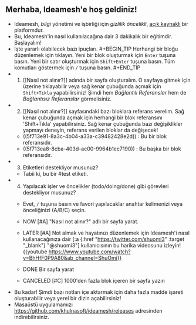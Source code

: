 ## Merhaba, Ideamesh'e hoş geldiniz!
- Ideamesh, _bilgi_ yönetimi ve işbirliği için _gizlilik öncelikli_, [açık kaynaklı](https://github.com/khulnasoft/ideamesh) bir platformdur.
- Bu, Ideamesh'in nasıl kullanılacağına dair 3 dakikalık bir eğitimdir. Başlayalım!
- İşte yararlı olabilecek bazı ipuçları.
#+BEGIN_TIP
Herhangi bir bloğu düzenlemek için tıklayın.
Yeni bir blok oluşturmak için `Enter` tuşuna basın.
Yeni bir satır oluşturmak için `Shift+Enter` tuşuna basın.
Tüm komutları göstermek için `/` tuşuna basın.
#+END_TIP
- 1. [[Nasıl not alınır?]] adında bir sayfa oluşturalım. O sayfaya gitmek için üzerine tıklayabilir veya sağ kenar çubuğunda açmak için `Shift+Tıkla` yapabilirsiniz! Şimdi hem _Bağlantılı Referanslar_ hem de _Bağlantısız Referanslar_ görmelisiniz.
- 2. [[Nasıl not alınır?]] sayfasındaki bazı bloklara referans verelim. Sağ kenar çubuğunda açmak için herhangi bir blok referansını 'Shift+Tıkla' yapabilirsiniz.  Sağ kenar çubuğunda bazı değişiklikler yapmayı deneyin, referans verilen bloklar da değişecek!
    - ((5f713e91-8a3c-4b04-a33a-c39482428e2d)) : Bu bir blok referansıdır.
    - ((5f713ea8-8cba-403d-ac00-9964b1ec7190)) : Bu başka bir blok referansıdır.
- 3. Etiketleri destekliyor musunuz?
    - Tabii ki, bu bir #test etiketi.
- 4. Yapılacak işler ve öncelikler (todo/doing/done) gibi görevleri destekliyor musunuz?
    - Evet, `/` tuşuna basın ve favori yapılacaklar anahtar kelimenizi veya önceliğinizi (A/B/C) seçin.
    - NOW [#A] "Nasıl not alınır?" adlı bir sayfa yarat.
    - LATER [#A] Not almak ve hayatınızı düzenlemek için Ideamesh'i nasıl kullanacağınıza dair [:a {:href "https://twitter.com/shuomi3" :target "_blank"} "@shuomi3"] kullanıcısının bu harika videosunu izleyin!
    {{youtube https://www.youtube.com/watch?v=BhHfF0P9A80&ab_channel=ShuOmi}}

    - DONE Bir sayfa yarat
    - CANCELED [#C] 1000'den fazla blok içeren bir sayfa yazın
- Bu kadar! Şimdi bazı notları içe aktarmak için daha fazla madde işareti oluşturabilir veya yerel bir dizin açabilirsiniz!
- Masaüstü uygulamamızı https://github.com/khulnasoft/ideamesh/releases adresinden indirebilirsiniz.
